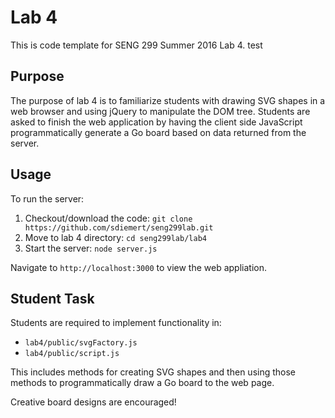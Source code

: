 # Lab 4

This is code template for SENG 299 Summer 2016 Lab 4. 
test

## Purpose

The purpose of lab 4 is to familiarize students with drawing SVG shapes in a web browser and using jQuery to manipulate the DOM tree. Students are asked to finish the web application by having the client side JavaScript programmatically generate a Go board based on data returned from the server. 

## Usage

To run the server: 

1. Checkout/download the code: `git clone https://github.com/sdiemert/seng299lab.git`
2. Move to lab 4 directory: `cd seng299lab/lab4`
3. Start the server: `node server.js`

Navigate to `http://localhost:3000` to view the web appliation.

## Student Task

Students are required to implement functionality in: 

* `lab4/public/svgFactory.js`
* `lab4/public/script.js`

This includes methods for creating SVG shapes and then using those methods to programmatically draw a Go board to the web page. 

Creative board designs are encouraged! 
